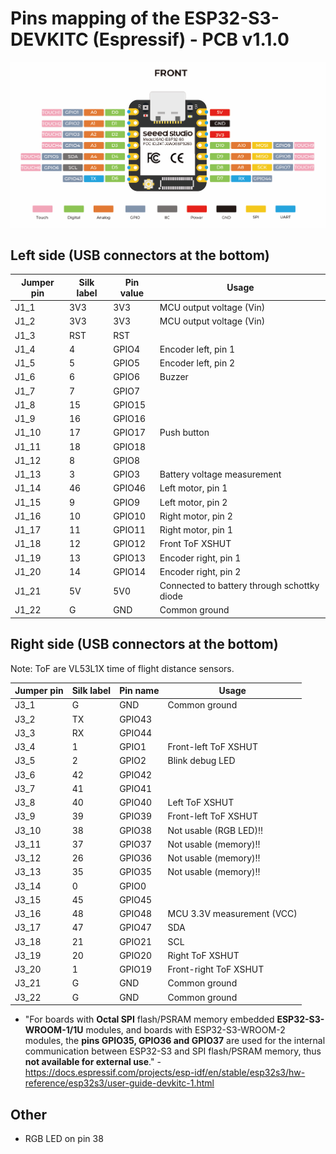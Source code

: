 # Pins mapping of the ESP32-S3-DEVKITC (Espressif) - PCB v1.1.0

![](../datasheets/images/esp32-s3-pinout.png)

## Left side (USB connectors at the bottom)

| Jumper pin | Silk label | Pin value | Usage                                       |
| ---------- | ---------- | --------- | ------------------------------------------- |
| J1_1       | 3V3        | 3V3       | MCU output voltage (Vin)                    |
| J1_2       | 3V3        | 3V3       | MCU output voltage (Vin)                    |
| J1_3       | RST        | RST       |                                             |
| J1_4       | 4          | GPIO4     | Encoder left, pin 1                         |
| J1_5       | 5          | GPIO5     | Encoder left, pin 2                         |
| J1_6       | 6          | GPIO6     | Buzzer                                      |
| J1_7       | 7          | GPIO7     |                                             |
| J1_8       | 15         | GPIO15    |                                             |
| J1_9       | 16         | GPIO16    |                                             |
| J1_10      | 17         | GPIO17    | Push button                                 |
| J1_11      | 18         | GPIO18    |                                             |
| J1_12      | 8          | GPIO8     |                                             |
| J1_13      | 3          | GPIO3     | Battery voltage measurement                 |
| J1_14      | 46         | GPIO46    | Left motor, pin 1                           |
| J1_15      | 9          | GPIO9     | Left motor, pin 2                           |
| J1_16      | 10         | GPIO10    | Right motor, pin 2                          |
| J1_17      | 11         | GPIO11    | Right motor, pin 1                          |
| J1_18      | 12         | GPIO12    | Front ToF XSHUT                             |
| J1_19      | 13         | GPIO13    | Encoder right, pin 1                        |
| J1_20      | 14         | GPIO14    | Encoder right, pin 2                        |
| J1_21      | 5V         | 5V0       | Connected to battery through schottky diode |
| J1_22      | G          | GND       | Common ground                               |

## Right side (USB connectors at the bottom)

Note: ToF are VL53L1X time of flight distance sensors.

| Jumper pin | Silk label | Pin name | Usage                      |
| ---------- | ---------- | -------- | -------------------------- |
| J3_1       | G          | GND      | Common ground              |
| J3_2       | TX         | GPIO43   |                            |
| J3_3       | RX         | GPIO44   |                            |
| J3_4       | 1          | GPIO1    | Front-left ToF XSHUT       |
| J3_5       | 2          | GPIO2    | Blink debug LED            |
| J3_6       | 42         | GPIO42   |                            |
| J3_7       | 41         | GPIO41   |                            |
| J3_8       | 40         | GPIO40   | Left ToF XSHUT             |
| J3_9       | 39         | GPIO39   | Front-left ToF XSHUT       |
| J3_10      | 38         | GPIO38   | Not usable (RGB LED)!!     |
| J3_11      | 37         | GPIO37   | Not usable (memory)!!      |
| J3_12      | 26         | GPIO36   | Not usable (memory)!!      |
| J3_13      | 35         | GPIO35   | Not usable (memory)!!      |
| J3_14      | 0          | GPIO0    |                            |
| J3_15      | 45         | GPIO45   |                            |
| J3_16      | 48         | GPIO48   | MCU 3.3V measurement (VCC) |
| J3_17      | 47         | GPIO47   | SDA                        |
| J3_18      | 21         | GPIO21   | SCL                        |
| J3_19      | 20         | GPIO20   | Right ToF XSHUT            |
| J3_20      | 1          | GPIO19   | Front-right ToF XSHUT      |
| J3_21      | G          | GND      | Common ground              |
| J3_22      | G          | GND      | Common ground              |

- "For boards with **Octal SPI** flash/PSRAM memory embedded **ESP32-S3-WROOM-1/1U** modules, and boards with ESP32-S3-WROOM-2 modules, the **pins GPIO35, GPIO36 and GPIO37** are used for the internal communication between ESP32-S3 and SPI flash/PSRAM memory, thus **not available for external use**." - https://docs.espressif.com/projects/esp-idf/en/stable/esp32s3/hw-reference/esp32s3/user-guide-devkitc-1.html

## Other

- RGB LED on pin 38
